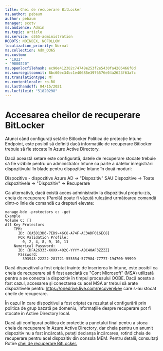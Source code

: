 ```yaml
---
title: Chei de recuperare BitLocker
ms.author: pebaum
author: pebaum
manager: scotv
ms.audience: Admin
ms.topic: article
ms.service: o365-administration
ROBOTS: NOINDEX, NOFOLLOW
localization_priority: Normal
ms.collection: Adm_O365
ms.custom:
- "1922"
- "9000220"
ms.openlocfilehash: ec90e412302c74748e253f2e5430fa4205466f0d
ms.sourcegitcommit: 8bc60ec34bc1e40685e3976576e04a2623f63a7c
ms.translationtype: MT
ms.contentlocale: ro-RO
ms.lasthandoff: 04/15/2021
ms.locfileid: "51820298"
---
```

# <a name="accessing-bitlocker-recovery-keys"></a>Accesarea cheilor de recuperare BitLocker

Atunci când configurați setările Bitlocker Politica de protecție Intune Endpoint, este posibil să definiți dacă informațiile de recuperare Bitlocker trebuie să fie stocate în Azure Active Directory.

Dacă această setare este configurată, datele de recuperare stocate trebuie să fie vizibile pentru un administrator Intune ca parte a datelor înregistrării dispozitivului în blade pentru dispozitive Intune în două moduri:

Dispozitive - dispozitive Azure AD -> "Dispozitiv" SAU Dispozitive -> Toate dispozitivele -> "Dispozitiv" -> Recuperare

Ca alternativă, dacă există acces administrativ la dispozitivul propriu-zis, cheia de recuperare (Parolă) poate fi văzută rulezând următoarea comandă dintr-o linie de comandă cu drepturi elevate:

```
manage-bde -protectors c: -get
Example
Volume C: []
All Key Protectors
    TPM:
      ID: {8A5D13D6-7ED9-46C8-A74F-AC3ADF016EC8}
      PCR Validation Profile:
        0, 2, 4, 8, 9, 10, 11
    Numerical Password:
      ID: {DFA26333-XXXX-402C-YYYY-A8C40AF3ZZZZ}
      Password:
        393943-22222-281721-555554-577984-77777-194700-99999
```
Dacă dispozitivul a fost criptat înainte de înscrierea în Intune, este posibil ca cheia de recuperare să fi fost asociată cu "Cont Microsoft" (MSA) utilizată pentru a se conecta la dispozitiv în timpul procesului OOBE. Dacă acesta a fost cazul, accesarea și conectarea cu acel MSA ar trebui să arate dispozitivele pentru  https://onedrive.live.com/recoverykey care s-au stocat cheile de recuperare.
 
În cazul în care dispozitivul a fost criptat ca rezultat al configurării prin politica de grup bazată pe domeniu, informațiile despre recuperare pot fi stocate în Active Directory local.

Dacă ați configurat politica de protecție a punctului final pentru a stoca cheia de recuperare în Azure Active Directory, dar cheia pentru un anumit dispozitiv nu a fost încărcată, puteți declanșa încărcarea, rotind cheia de recuperare pentru acel dispozitiv din consola MEM. Pentru detalii, consultați Rotire [chei de recuperare BitLocker.](https://docs.microsoft.com/mem/intune/protect/encrypt-devices#view-details-for-recovery-keys)

